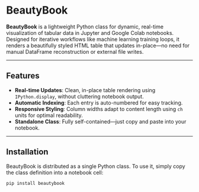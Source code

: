 # BeautyBook

**BeautyBook** is a lightweight Python class for dynamic, real-time visualization of tabular data in Jupyter and Google Colab notebooks. Designed for iterative workflows like machine learning training loops, it renders a beautifully styled HTML table that updates in-place—no need for manual DataFrame reconstruction or external file writes.

---

## Features

- **Real-time Updates**: Clean, in-place table rendering using `IPython.display`, without cluttering notebook output.
- **Automatic Indexing**: Each entry is auto-numbered for easy tracking.
- **Responsive Styling**: Column widths adapt to content length using `ch` units for optimal readability.
- **Standalone Class**: Fully self-contained—just copy and paste into your notebook.

---

## Installation

BeautyBook is distributed as a single Python class. To use it, simply copy the class definition into a notebook cell:

```pip install beautybook```
